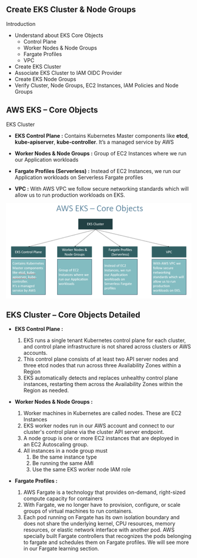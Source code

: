## Create EKS Cluster & Node Groups
Introduction
- Understand about EKS Core Objects
    - Control Plane
    - Worker Nodes & Node Groups
    - Fargate Profiles
    - VPC
- Create EKS Cluster
- Associate EKS Cluster to IAM OIDC Provider
- Create EKS Node Groups
- Verify Cluster, Node Groups, EC2 Instances, IAM Policies and Node Groups

## AWS EKS – Core Objects 
EKS Cluster
- **EKS Control Plane :** Contains Kubernetes Master components like **etcd**, **kube-apiserver**, **kube-controller**.
It’s a managed service by AWS
- **Worker Nodes & Node Groups :** Group of EC2 Instances where we run our Application workloads

- **Fargate Profiles (Serverless) :** Instead of EC2 Instances, we run our Application workloads on Serverless Fargate profiles
- **VPC :** With AWS VPC we follow secure networking standards which will allow us to run production workloads on EKS. 
<p align="center">
  <img src="https://github.com/sudheermuthyala/EKS/blob/main/Img/2023-03-01-14-25-56.png" />
    </p>

## EKS Cluster – Core Objects Detailed
- **EKS Control Plane :** 
    1. EKS runs a single tenant Kubernetes control plane for each cluster, and control plane infrastructure is not shared across clusters or AWS accounts.
    2. This control plane consists of at least two API server nodes and three etcd nodes that run across three Availability Zones within a Region
    3. EKS automatically detects and replaces unhealthy control plane instances, restarting them across the Availability Zones within the Region as needed.

- **Worker Nodes & Node Groups :**
    1. Worker machines in Kubernetes are called nodes.  These are EC2 Instances
    2. EKS worker nodes run in our AWS account and connect to our cluster's control plane via the cluster API server endpoint. 
    3. A node group is one or more EC2 instances that are deployed in an EC2 Autoscaling group. 
    4. All instances in a node group must 
        1. Be the same instance type
        2. Be running the same AMI
        3. Use the same EKS worker node IAM role 
- **Fargate Profiles :**
    1. AWS Fargate is a technology that provides on-demand, right-sized compute capacity for containers
    2. With Fargate, we no longer have to provision, configure, or scale groups of virtual machines to run containers. 
    3. Each pod running on Fargate has its own isolation boundary and does not share the underlying kernel, CPU resources, memory resources, or elastic network interface with another pod.
    AWS specially built Fargate controllers that recognizes the pods belonging to fargate and schedules them on Fargate profiles. 
We will see more in our Fargate learning section.






